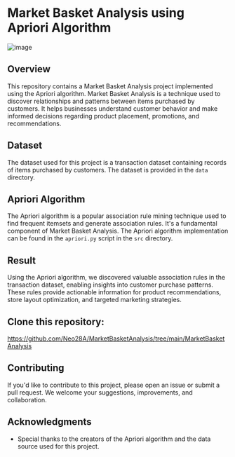 # Market Basket Analysis using Apriori Algorithm

![image](https://github.com/Neo28A/MarketBasketAnalysis/assets/102372671/991deda1-1603-43cc-9cbd-7cde03fe83ce)


## Overview

This repository contains a Market Basket Analysis project implemented using the Apriori algorithm. Market Basket Analysis is a technique used to discover relationships and patterns between items purchased by customers. It helps businesses understand customer behavior and make informed decisions regarding product placement, promotions, and recommendations.

## Dataset

The dataset used for this project is a transaction dataset containing records of items purchased by customers. The dataset is provided in the `data` directory.

## Apriori Algorithm

The Apriori algorithm is a popular association rule mining technique used to find frequent itemsets and generate association rules. It's a fundamental component of Market Basket Analysis. The Apriori algorithm implementation can be found in the `apriori.py` script in the `src` directory.

## Result
Using the Apriori algorithm, we discovered valuable association rules in the transaction dataset, enabling insights into customer purchase patterns. These rules provide actionable information for product recommendations, store layout optimization, and targeted marketing strategies.

## Clone this repository:
https://github.com/Neo28A/MarketBasketAnalysis/tree/main/MarketBasketAnalysis


## Contributing

If you'd like to contribute to this project, please open an issue or submit a pull request. We welcome your suggestions, improvements, and collaboration.

## Acknowledgments

- Special thanks to the creators of the Apriori algorithm and the data source used for this project.
